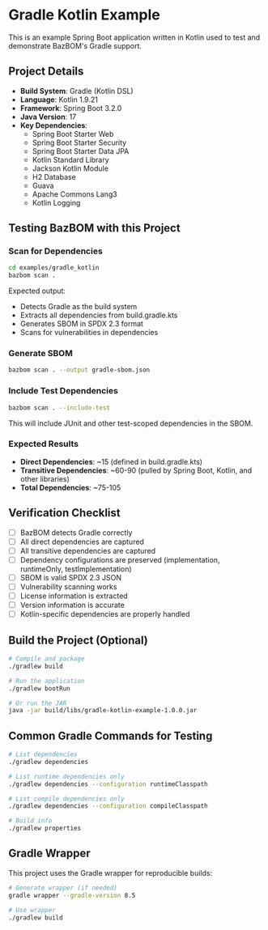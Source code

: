 # Gradle Kotlin Example

This is an example Spring Boot application written in Kotlin used to test and demonstrate BazBOM's Gradle support.

## Project Details

- **Build System**: Gradle (Kotlin DSL)
- **Language**: Kotlin 1.9.21
- **Framework**: Spring Boot 3.2.0
- **Java Version**: 17
- **Key Dependencies**:
  - Spring Boot Starter Web
  - Spring Boot Starter Security
  - Spring Boot Starter Data JPA
  - Kotlin Standard Library
  - Jackson Kotlin Module
  - H2 Database
  - Guava
  - Apache Commons Lang3
  - Kotlin Logging

## Testing BazBOM with this Project

### Scan for Dependencies

```bash
cd examples/gradle_kotlin
bazbom scan .
```

Expected output:
- Detects Gradle as the build system
- Extracts all dependencies from build.gradle.kts
- Generates SBOM in SPDX 2.3 format
- Scans for vulnerabilities in dependencies

### Generate SBOM

```bash
bazbom scan . --output gradle-sbom.json
```

### Include Test Dependencies

```bash
bazbom scan . --include-test
```

This will include JUnit and other test-scoped dependencies in the SBOM.

### Expected Results

- **Direct Dependencies**: ~15 (defined in build.gradle.kts)
- **Transitive Dependencies**: ~60-90 (pulled by Spring Boot, Kotlin, and other libraries)
- **Total Dependencies**: ~75-105

## Verification Checklist

- [ ] BazBOM detects Gradle correctly
- [ ] All direct dependencies are captured
- [ ] All transitive dependencies are captured
- [ ] Dependency configurations are preserved (implementation, runtimeOnly, testImplementation)
- [ ] SBOM is valid SPDX 2.3 JSON
- [ ] Vulnerability scanning works
- [ ] License information is extracted
- [ ] Version information is accurate
- [ ] Kotlin-specific dependencies are properly handled

## Build the Project (Optional)

```bash
# Compile and package
./gradlew build

# Run the application
./gradlew bootRun

# Or run the JAR
java -jar build/libs/gradle-kotlin-example-1.0.0.jar
```

## Common Gradle Commands for Testing

```bash
# List dependencies
./gradlew dependencies

# List runtime dependencies only
./gradlew dependencies --configuration runtimeClasspath

# List compile dependencies only
./gradlew dependencies --configuration compileClasspath

# Build info
./gradlew properties
```

## Gradle Wrapper

This project uses the Gradle wrapper for reproducible builds:

```bash
# Generate wrapper (if needed)
gradle wrapper --gradle-version 8.5

# Use wrapper
./gradlew build
```
